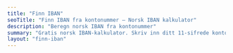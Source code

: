 ```yaml
---
title: "Finn IBAN"
seoTitle: "Finn IBAN fra kontonummer – Norsk IBAN kalkulator"
description: "Beregn norsk IBAN fra kontonummer"
summary: "Gratis norsk IBAN-kalkulator. Skriv inn ditt 11-sifrede kontonummer og få korrekt IBAN umiddelbart."
layout: "finn-iban"
---
```

